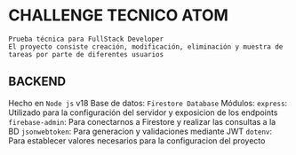 # CHALLENGE TECNICO ATOM

    Prueba técnica para FullStack Developer
    El proyecto consiste creación, modificación, eliminación y muestra de tareas por parte de diferentes usuarios

## BACKEND

Hecho en `Node js` v18
Base de datos: `Firestore Database`
Módulos:
`express`: Utilizado para la configuración del servidor y exposicion de los endpoints
`firebase-admin`: Para conectarnos a Firestore y realizar las consultas a la BD
`jsonwebtoken`: Para generacion y validaciones mediante JWT
`dotenv`: Para establecer valores necesarios para la configuracion del proyecto
    